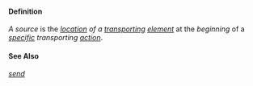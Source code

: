 #### Definition

*A source* is the *[location](https://github.com/gcassel/Modular-Organization-Terminology/blob/master/terms/locate.md) of a [transporting](https://github.com/gcassel/Modular-Organization-Terminology/blob/master/terms/transport.md) [element](https://github.com/gcassel/Modular-Organization-Terminology/blob/master/terms/element.md)* at the *beginning* of a *[specific](https://github.com/gcassel/Modular-Organization-Terminology/blob/master/terms/specific.md) transporting [action](https://github.com/gcassel/Modular-Organization-Terminology/blob/master/terms/act.md)*.

#### See Also

*[send](https://github.com/gcassel/Modular-Organization-Terminology/blob/master/terms/send.md)*

